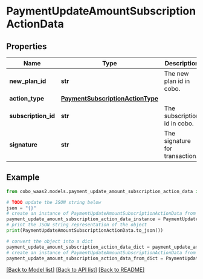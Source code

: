# PaymentUpdateAmountSubscriptionActionData


## Properties

Name | Type | Description | Notes
------------ | ------------- | ------------- | -------------
**new_plan_id** | **str** | The new plan id in cobo. | 
**action_type** | [**PaymentSubscriptionActionType**](PaymentSubscriptionActionType.md) |  | 
**subscription_id** | **str** | The subscription id in cobo. | 
**signature** | **str** | The signature for transaction. | 

## Example

```python
from cobo_waas2.models.payment_update_amount_subscription_action_data import PaymentUpdateAmountSubscriptionActionData

# TODO update the JSON string below
json = "{}"
# create an instance of PaymentUpdateAmountSubscriptionActionData from a JSON string
payment_update_amount_subscription_action_data_instance = PaymentUpdateAmountSubscriptionActionData.from_json(json)
# print the JSON string representation of the object
print(PaymentUpdateAmountSubscriptionActionData.to_json())

# convert the object into a dict
payment_update_amount_subscription_action_data_dict = payment_update_amount_subscription_action_data_instance.to_dict()
# create an instance of PaymentUpdateAmountSubscriptionActionData from a dict
payment_update_amount_subscription_action_data_from_dict = PaymentUpdateAmountSubscriptionActionData.from_dict(payment_update_amount_subscription_action_data_dict)
```
[[Back to Model list]](../README.md#documentation-for-models) [[Back to API list]](../README.md#documentation-for-api-endpoints) [[Back to README]](../README.md)


